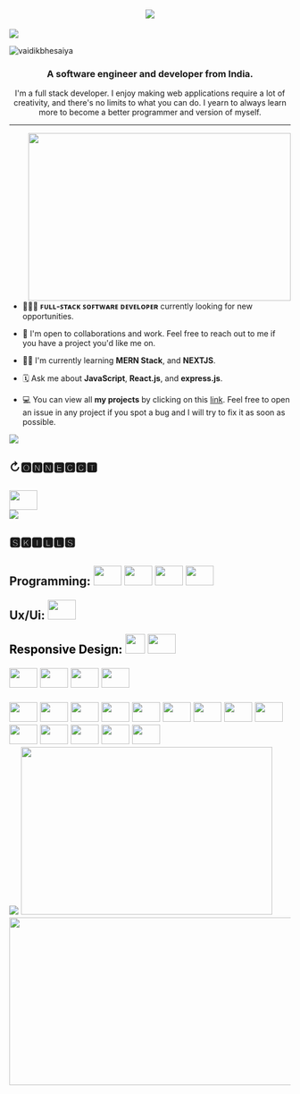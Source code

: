 ﻿<h1 align="center">
    <img src="https://readme-typing-svg.herokuapp.com/?lines=Hi+there!+👋🏽;I'm+𝓥𝓪𝓲𝓭𝓲𝓴!;Nice+to+meet+you!+🙂&center=true&size=30&color=29d2a">
</h1>
<img src="https://user-images.githubusercontent.com/74038190/212284100-561aa473-3905-4a80-b561-0d28506553ee.gif">
<p align="left"> <img src="https://komarev.com/ghpvc/?username=vaidikbhesaniya&label=Profile%20views&color=0e75b6&style=flat" alt="vaidikbhesaiya" /> </p>
<h3 align="center">A software engineer and developer from India.</h3>

<p align="center">I'm a full stack developer. I enjoy making web applications  require a lot of creativity, and there's no limits to what you can do. I yearn to always learn more to become a better programmer and version of myself.</p>

---

<img align="right" width="470px" height="300px" src="https://user-images.githubusercontent.com/74038190/212750996-938b257b-266c-45a7-9af7-655341c0f58b.gif">

- 👨🏽‍💻 **ꜰᴜʟʟ-ꜱᴛᴀᴄᴋ ꜱᴏꜰᴛᴡᴀʀᴇ ᴅᴇᴠᴇʟᴏᴘᴇʀ** currently looking for new opportunities.

- 👥 I'm open to collaborations and work. Feel free to reach out to me if you have a project you'd like me on.

- 🥷🏽 I'm currently learning **MERN Stack**, and **NEXTJS**.

- 🗓 Ask me about **JavaScript**, **React.js**, and **express.js**.

- 💻 You can view all **my projects** by clicking on this [link](https://github.com/vaidikbhesaniya?tab=repositories). Feel free to open an issue in any project if you spot a bug and I will try to fix it as soon as possible.
<img src="https://user-images.githubusercontent.com/74038190/212284100-561aa473-3905-4a80-b561-0d28506553ee.gif">
 <h2>↻🅾🅽🅽🅴🅲🅲🆃<h2>

 <a href="https://www.linkedin.com/in/vaidik-bhesaniya-17863821b/">
<img height="35" width="50" src="https://skillicons.dev/icons?i=linkedin" />
 </a>

</br>
 <img src="https://user-images.githubusercontent.com/74038190/212284100-561aa473-3905-4a80-b561-0d28506553ee.gif">
 <h2> 🆂🅺🅸🅻🅻🆂<h2>
 <div align="left">
<p>Programming:
<img height="35" width="50" src="https://skillicons.dev/icons?i=javascript" />
<img height="35" width="50" src="https://skillicons.dev/icons?i=typescript" />
    <img height="35" width="50" src="https://skillicons.dev/icons?i=c" />
    
<img height="35" width="50" src="https://skillicons.dev/icons?i=java" />
</p>
<p>Ux/Ui: 
<img height="35" width="50" src="https://skillicons.dev/icons?i=figma" />
</p>
<p  style="color: black;">Responsive Design:
   <img height="35" width="35" src="https://avatars.githubusercontent.com/u/139895814?s=280&v=4"> 
    <img height="35" width="50" src="https://skillicons.dev/icons?i=tailwind" />
</p>

<p>
   <img height="35" width="50" src="https://skillicons.dev/icons?i=mysql" /> 
    <img height="35" width="50" src="https://skillicons.dev/icons?i=supabase" />
      <img height="35" width="50" src="https://skillicons.dev/icons?i=mongodb" />    
    <img height="35" width="50" src="https://skillicons.dev/icons?i=postgresql" />
       
</p>
<img height="35" width="50" src="https://skillicons.dev/icons?i=react" />
<img height="35" width="50" src="https://skillicons.dev/icons?i=vite" />
<img height="35" width="50" src="https://skillicons.dev/icons?i=express" />

<img height="35" width="50" src="https://skillicons.dev/icons?i=git" />

<img height="35" width="50" src="https://skillicons.dev/icons?i=md" />
<img height="35" width="50" src="https://skillicons.dev/icons?i=nextjs" />

<img height="35" width="50" src="https://skillicons.dev/icons?i=nodejs" />
<img height="35" width="50" src="https://skillicons.dev/icons?i=postman" />
<img height="35" width="50" src="https://skillicons.dev/icons?i=redux" />

<img height="35" width="50" src="https://skillicons.dev/icons?i=ts" />

<img height="35" width="50" src="https://skillicons.dev/icons?i=vercel" />

<img height="35" width="50" src="https://skillicons.dev/icons?i=prisma" />
<img height="35" width="50" src="https://skillicons.dev/icons?i=docker" />	
<img height="35" width="50" src="https://skillicons.dev/icons?i=nextauth" />


 </div>

 
<img src="https://user-images.githubusercontent.com/74038190/212284100-561aa473-3905-4a80-b561-0d28506553ee.gif">

<img height="300" width="450" src="https://wakatime.com/share/@vaidikbhesaniya/feae243d-b598-42fb-be82-b1e52f6c2a4f.svg">
      <img height="300" width="1275" align="center" src="https://contribution.catsjuice.com/_/vaidikbhesaniya?chart=3dbar&gap=0.6&scale=2&flatten=0&animation=wave&format=svg&weeks=30&theme=red&dark=true"/>
 
  
   

</br>




